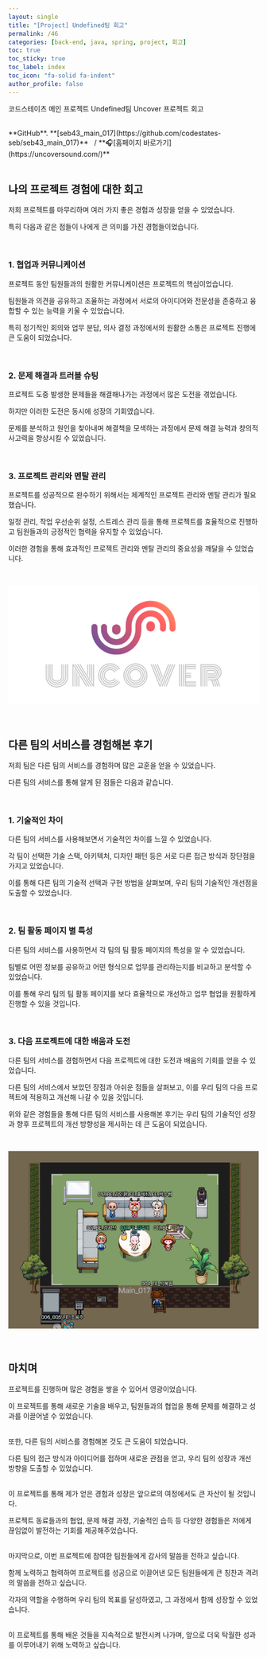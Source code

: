 ```yaml
---
layout: single
title: "[Project] Undefined팀 회고"
permalink: /46
categories: [back-end, java, spring, project, 회고]
toc: true
toc_sticky: true
toc_label: index
toc_icon: "fa-solid fa-indent"
author_profile: false
---
```


코드스테이츠 메인 프로젝트 Undefined팀 Uncover 프로젝트 회고

<br>
**GitHub**. **[seb43_main_017](https://github.com/codestates-seb/seb43_main_017)** &nbsp; /
**🎧[홈페이지 바로가기](https://uncoversound.com/)**

<br>

<br>

## 나의 프로젝트 경험에 대한 회고

저희 프로젝트를 마무리하며 여러 가지 좋은 경험과 성장을 얻을 수 있었습니다.

특히 다음과 같은 점들이 나에게 큰 의미를 가진 경험들이었습니다.

<br>

### 1. 협업과 커뮤니케이션

프로젝트 동안 팀원들과의 원활한 커뮤니케이션은 프로젝트의 핵심이었습니다.

팀원들과 의견을 공유하고 조율하는 과정에서 서로의 아이디어와 전문성을 존중하고 융합할 수 있는 능력을 키울 수 있었습니다.

특히 정기적인 회의와 업무 분담, 의사 결정 과정에서의 원활한 소통은 프로젝트 진행에 큰 도움이 되었습니다.

<br>

### 2. 문제 해결과 트러블 슈팅

프로젝트 도중 발생한 문제들을 해결해나가는 과정에서 많은 도전을 겪었습니다.

하지만 이러한 도전은 동시에 성장의 기회였습니다.

문제를 분석하고 원인을 찾아내며 해결책을 모색하는 과정에서 문제 해결 능력과 창의적 사고력을 향상시킬 수 있었습니다.

<br>

### 3. 프로젝트 관리와 멘탈 관리

프로젝트를 성공적으로 완수하기 위해서는 체계적인 프로젝트 관리와 멘탈 관리가 필요했습니다.

일정 관리, 작업 우선순위 설정, 스트레스 관리 등을 통해 프로젝트를 효율적으로 진행하고 팀원들과의 긍정적인 협력을 유지할 수 있었습니다.

이러한 경험을 통해 효과적인 프로젝트 관리와 멘탈 관리의 중요성을 깨달을 수 있었습니다.

<br>

<p align="center"><img src="../images/Untitled2.png" alt=""></p>

<br>

## 다른 팀의 서비스를 경험해본 후기

저희 팀은 다른 팀의 서비스를 경험하며 많은 교훈을 얻을 수 있었습니다.

다른 팀의 서비스를 통해 알게 된 점들은 다음과 같습니다.

<br>

### 1. 기술적인 차이

다른 팀의 서비스를 사용해보면서 기술적인 차이를 느낄 수 있었습니다.

각 팀이 선택한 기술 스택, 아키텍처, 디자인 패턴 등은 서로 다른 접근 방식과 장단점을 가지고 있었습니다.

이를 통해 다른 팀의 기술적 선택과 구현 방법을 살펴보며, 우리 팀의 기술적인 개선점을 도출할 수 있었습니다.

<br>

### 2. 팀 활동 페이지 별 특성

다른 팀의 서비스를 사용하면서 각 팀의 팀 활동 페이지의 특성을 알 수 있었습니다.

팀별로 어떤 정보를 공유하고 어떤 형식으로 업무를 관리하는지를 비교하고 분석할 수 있었습니다.

이를 통해 우리 팀의 팀 활동 페이지를 보다 효율적으로 개선하고 업무 협업을 원활하게 진행할 수 있을 것입니다.

<br>

### 3. 다음 프로젝트에 대한 배움과 도전

다른 팀의 서비스를 경험하면서 다음 프로젝트에 대한 도전과 배움의 기회를 얻을 수 있었습니다.

다른 팀의 서비스에서 보았던 장점과 아쉬운 점들을 살펴보고, 이를 우리 팀의 다음 프로젝트에 적용하고 개선해 나갈 수 있을 것입니다.

위와 같은 경험들을 통해 다른 팀의 서비스를 사용해본 후기는 우리 팀의 기술적인 성장과 향후 프로젝트의 개선 방향성을 제시하는 데 큰 도움이 되었습니다.

<br>

<p align="center"><img src="../images/Untitled (1).png" alt=""></p>

<br>

## 마치며

프로젝트를 진행하며 많은 경험을 쌓을 수 있어서 영광이었습니다.

이 프로젝트를 통해 새로운 기술을 배우고, 팀원들과의 협업을 통해 문제를 해결하고 성과를 이끌어낼 수 있었습니다.

<br>
또한, 다른 팀의 서비스를 경험해본 것도 큰 도움이 되었습니다.

다른 팀의 접근 방식과 아이디어를 접하며 새로운 관점을 얻고, 우리 팀의 성장과 개선 방향을 도출할 수 있었습니다.

<br>
이 프로젝트를 통해 제가 얻은 경험과 성장은 앞으로의 여정에서도 큰 자산이 될 것입니다.

프로젝트 동료들과의 협업, 문제 해결 과정, 기술적인 습득 등 다양한 경험들은 저에게 끊임없이 발전하는 기회를 제공해주었습니다.

<br>
마지막으로, 이번 프로젝트에 참여한 팀원들에게 감사의 말씀을 전하고 싶습니다.

함께 노력하고 협력하여 프로젝트를 성공으로 이끌어낸 모든 팀원들에게 큰 칭찬과 격려의 말씀을 전하고 싶습니다.

각자의 역할을 수행하며 우리 팀의 목표를 달성하였고, 그 과정에서 함께 성장할 수 있었습니다.

<br>
이 프로젝트를 통해 배운 것들을 지속적으로 발전시켜 나가며, 앞으로 더욱 탁월한 성과를 이루어내기 위해 노력하고 싶습니다.